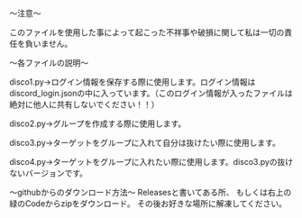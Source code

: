 
～注意～

このファイルを使用した事によって起こった不祥事や破損に関して私は一切の責任を負いません。


～各ファイルの説明～

disco1.py→ログイン情報を保存する際に使用します。ログイン情報はdiscord_login.jsonの中に入っています。（このログイン情報が入ったファイルは絶対に他人に共有しないでください！！）

disco2.py→グループを作成する際に使用します。

disco3.py→ターゲットをグループに入れて自分は抜けたい際に使用します。

disco4.py→ターゲットをグループに入れたい際に使用します。disco3.pyの抜けないバージョンです。

～githubからのダウンロード方法～
Releasesと書いてある所、
もしくは右上の緑のCodeからzipをダウンロード。
その後お好きな場所に解凍してください。
